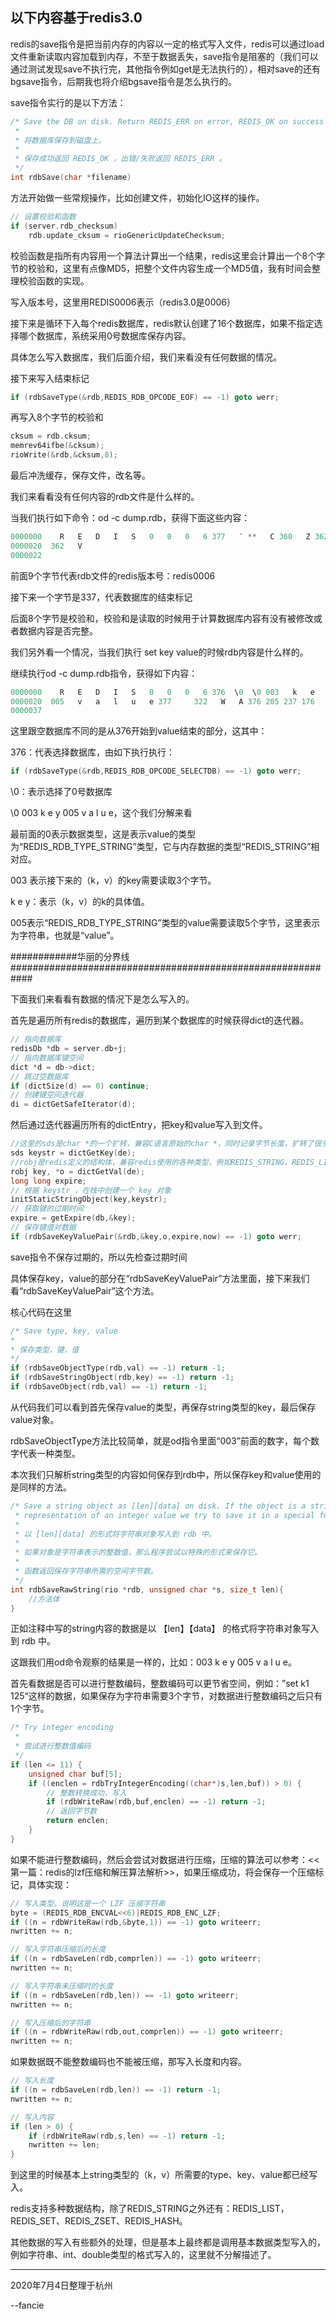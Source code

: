 以下内容基于redis3.0
----------------------------------------------
redis的save指令是把当前内存的内容以一定的格式写入文件，redis可以通过load文件重新读取内容加载到内存，不至于数据丢失，save指令是阻塞的（我们可以
通过测试发现save不执行完，其他指令例如get是无法执行的），相对save的还有bgsave指令，后期我也将介绍bgsave指令是怎么执行的。

save指令实行的是以下方法：
```c
/* Save the DB on disk. Return REDIS_ERR on error, REDIS_OK on success 
 *
 * 将数据库保存到磁盘上。
 *
 * 保存成功返回 REDIS_OK ，出错/失败返回 REDIS_ERR 。
 */
int rdbSave(char *filename)
```
方法开始做一些常规操作，比如创建文件，初始化IO这样的操作。
```c
// 设置校验和函数
if (server.rdb_checksum)
    rdb.update_cksum = rioGenericUpdateChecksum;
```
校验函数是指所有内容用一个算法计算出一个结果，redis这里会计算出一个8个字节的校验和，这里有点像MD5，把整个文件内容生成一个MD5值，我有时间会整理校验函数的实现。

写入版本号，这里用REDIS0006表示（redis3.0是0006）

接下来是循环下入每个redis数据库，redis默认创建了16个数据库，如果不指定选择哪个数据库，系统采用0号数据库保存内容。

具体怎么写入数据库，我们后面介绍，我们来看没有任何数据的情况。

接下来写入结束标记
```c
if (rdbSaveType(&rdb,REDIS_RDB_OPCODE_EOF) == -1) goto werr;
```
再写入8个字节的校验和
```c
cksum = rdb.cksum;
memrev64ifbe(&cksum);
rioWrite(&rdb,&cksum,8);
```

最后冲洗缓存，保存文件，改名等。

我们来看看没有任何内容的rdb文件是什么样的。

当我们执行如下命令：od -c dump.rdb，获得下面这些内容：
```c
0000000    R   E   D   I   S   0   0   0   6 377   ܳ  **   C 360   Z 362
0000020  362   V                                                        
0000022
```

前面9个字节代表rdb文件的redis版本号：redis0006

接下来一个字节是337，代表数据库的结束标记

后面8个字节是校验和，校验和是读取的时候用于计算数据库内容有没有被修改或者数据内容是否完整。

我们另外看一个情况，当我们执行 set key value的时候rdb内容是什么样的。

继续执行od -c dump.rdb指令，获得如下内容：
```c
0000000    R   E   D   I   S   0   0   0   6 376  \0  \0 003   k   e   y
0000020  005   v   a   l   u   e 377     322   W   A 376 205 237 176    
0000037
```
这里跟空数据库不同的是从376开始到value结束的部分，这其中：

376：代表选择数据库，由如下执行执行：
```c
if (rdbSaveType(&rdb,REDIS_RDB_OPCODE_SELECTDB) == -1) goto werr;
```
\0：表示选择了0号数据库

\0 003 k e y 005 v a l u e，这个我们分解来看

  最前面的0表示数据类型，这是表示value的类型为“REDIS_RDB_TYPE_STRING”类型，它与内存数据的类型“REDIS_STRING”相对应。
  
  003 表示接下来的（k，v）的key需要读取3个字节。
  
  k e y：表示（k，v）的k的具体值。
  
  005表示“REDIS_RDB_TYPE_STRING”类型的value需要读取5个字节，这里表示为字符串，也就是“value”。
  

############华丽的分界线############################################################

下面我们来看看有数据的情况下是怎么写入的。

首先是遍历所有redis的数据库，遍历到某个数据库的时候获得dict的迭代器。
```c
// 指向数据库
redisDb *db = server.db+j;
// 指向数据库键空间
dict *d = db->dict;
// 跳过空数据库
if (dictSize(d) == 0) continue;
// 创建键空间迭代器
di = dictGetSafeIterator(d);
```
然后通过迭代器遍历所有的dictEntry，把key和value写入到文件。
```c
//这里的sds是char *的一个扩转，兼容C语言原始的char *，同时记录字节长度，扩转了很多方法，例如字符串拼接。
sds keystr = dictGetKey(de);    
//robj是redis定义的结构体，兼容redis使用的各种类型，例如REDIS_STRING、REDIS_LIST、REDIS_SET、REDIS_ZSET、REDIS_HASH。
robj key, *o = dictGetVal(de);  
long long expire;
// 根据 keystr ，在栈中创建一个 key 对象
initStaticStringObject(key,keystr);
// 获取键的过期时间
expire = getExpire(db,&key);
// 保存键值对数据
if (rdbSaveKeyValuePair(&rdb,&key,o,expire,now) == -1) goto werr;
```
save指令不保存过期的，所以先检查过期时间

具体保存key，value的部分在“rdbSaveKeyValuePair”方法里面，接下来我们看“rdbSaveKeyValuePair”这个方法。

核心代码在这里
```c
/* Save type, key, value 
*
* 保存类型，键，值
*/
if (rdbSaveObjectType(rdb,val) == -1) return -1;
if (rdbSaveStringObject(rdb,key) == -1) return -1;
if (rdbSaveObject(rdb,val) == -1) return -1;
```
从代码我们可以看到首先保存value的类型，再保存string类型的key，最后保存value对象。

rdbSaveObjectType方法比较简单，就是od指令里面“003”前面的数字，每个数字代表一种类型。

本次我们只解析string类型的内容如何保存到rdb中，所以保存key和value使用的是同样的方法。
```c
/* Save a string object as [len][data] on disk. If the object is a string
 * representation of an integer value we try to save it in a special form 
 *
 * 以 [len][data] 的形式将字符串对象写入到 rdb 中。
 *
 * 如果对象是字符串表示的整数值，那么程序尝试以特殊的形式来保存它。
 *
 * 函数返回保存字符串所需的空间字节数。
 */
int rdbSaveRawString(rio *rdb, unsigned char *s, size_t len){
    //方法体
}
```
正如注释中写的string内容的数据是以 【len】【data】 的格式将字符串对象写入到 rdb 中。

这跟我们用od命令观察的结果是一样的，比如：003 k e y 005 v a l u e。

首先看数据是否可以进行整数编码，整数编码可以更节省空间，例如：”set k1 125“这样的数据，如果保存为字符串需要3个字节，对数据进行整数编码之后只有1个字节。
```c
/* Try integer encoding 
 *
 * 尝试进行整数值编码
 */
if (len <= 11) {
    unsigned char buf[5];
    if ((enclen = rdbTryIntegerEncoding((char*)s,len,buf)) > 0) {
        // 整数转换成功，写入
        if (rdbWriteRaw(rdb,buf,enclen) == -1) return -1;
        // 返回字节数
        return enclen;
    }
}
```
如果不能进行整数编码，然后会尝试对数据进行压缩，压缩的算法可以参考：<<第一篇：redis的lzf压缩和解压算法解析>>，如果压缩成功，将会保存一个压缩标记，具体实现：
```c
// 写入类型，说明这是一个 LZF 压缩字符串
byte = (REDIS_RDB_ENCVAL<<6)|REDIS_RDB_ENC_LZF;
if ((n = rdbWriteRaw(rdb,&byte,1)) == -1) goto writeerr;
nwritten += n;

// 写入字符串压缩后的长度
if ((n = rdbSaveLen(rdb,comprlen)) == -1) goto writeerr;
nwritten += n;

// 写入字符串未压缩时的长度
if ((n = rdbSaveLen(rdb,len)) == -1) goto writeerr;
nwritten += n;

// 写入压缩后的字符串
if ((n = rdbWriteRaw(rdb,out,comprlen)) == -1) goto writeerr;
nwritten += n;
```
如果数据既不能整数编码也不能被压缩，那写入长度和内容。
```c
// 写入长度
if ((n = rdbSaveLen(rdb,len)) == -1) return -1;
nwritten += n;

// 写入内容
if (len > 0) {
    if (rdbWriteRaw(rdb,s,len) == -1) return -1;
    nwritten += len;
}
```
到这里的时候基本上string类型的（k，v）所需要的type、key、value都已经写入。

redis支持多种数据结构，除了REDIS_STRING之外还有：REDIS_LIST，REDIS_SET、REDIS_ZSET、REDIS_HASH。

其他数据的写入有些额外的处理，但是基本上最终都是调用基本数据类型写入的，例如字符串、int、double类型的格式写入的，这里就不分解描述了。

-------------------------------------------------------------
2020年7月4日整理于杭州

--fancie
